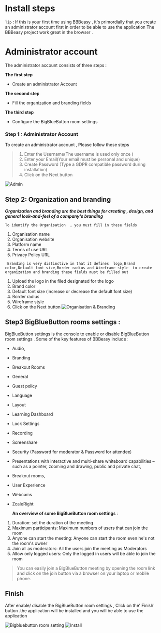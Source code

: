 # Install steps 

`Tip` : If this is your first time using BBBeasy , it's primordially that you create an administrator account first in order to be able to use the application 
The BBBeasy project work great in the browser .

# Administrator account 
The administrator account consists of three steps :

  __The first step__

  * Create an administrator Account

  __The second step__

  * Fill the organization and branding fields

   __The third step__

  * Configure the BigBlueButton room settings

### Step 1 :  Administrator Account
To create an administrator account , Please follow these steps

 >1. Enter the Username(The username is used only once )
 >2. Enter your Email(Your email must be personal and unique)
 >3. Create Password (Type a GDPR compatible password during installation)
 >4. Click on the Next button 

  ![Admin](/img/admin.png)

## Step 2: Organization and branding

___Organization and branding are the best things for creating , design, and general look-and-feel of a company's branding___

`To identify the Organisation  , you must fill in these fields `

 1. Organisation name
 2. Organisation website
 3. Platform name
 4. Terms of use URL
 5. Privacy Policy URL

` Branding is very distinctive in that it defines  logo,Brand color,Default font size,Border radius and Wireframe style  to create organization and branding these fields must be filled out`
1. Upload  the logo in the filed designated for the logo 
2. Brand color 
3. Default font size (increase or decrease the default font size)
4. Border radius 
5. Wireframe style
6. Click on the Next button
![Organisation & Branding](/img/Organisation_branding_step2.png)


## Step3 BigBlueButton rooms settings :

 BigBlueButton settings is the console to enable or disable BigBlueButton room settings . 
 Some of the key features of BBBeasy include :
 * Audio,
 * Branding
 * Breakout Rooms
 * General
 * Guest policy
 * Language
 * Layout
 * Learning Dashboard
 * Lock Settings
 * Recording
 * Screenshare
 * Security (Password for moderator & Password for attendee)
 * Presentations with interactive and multi-share whiteboard capabilities – such as a pointer, zooming and drawing,
 public and private chat,
 * Breakout rooms, 
 * User Experience
 * Webcams
 * ZcaleRight

   **An overview of some BigBlueButton room settings**  :

 1. Duration: set the duration of the meeting
 2. Maximum participants: Maximum numbers of users that can join the room
 3. Anyone can start the meeting: Anyone can start the room even he's not the room's owner
 4. Join all as moderators: All the users join the meeting as Moderators 
 5. Allow only logged users: Only the logged in  users will be able to join the room
>You can easily join a BigBlueButton meeting  by opening the room link and click on the join button via a browser on your laptop or mobile phone.
## Finish
After enable/ disable the BigBlueButton room settings  , Click on the' Finish' button .the application  will  be installed and you will be able to use the application  

![Bigbluebutton room setting](/img/BigBlueButton_room_setting.png)
![Install](/img/Finish.png)





















